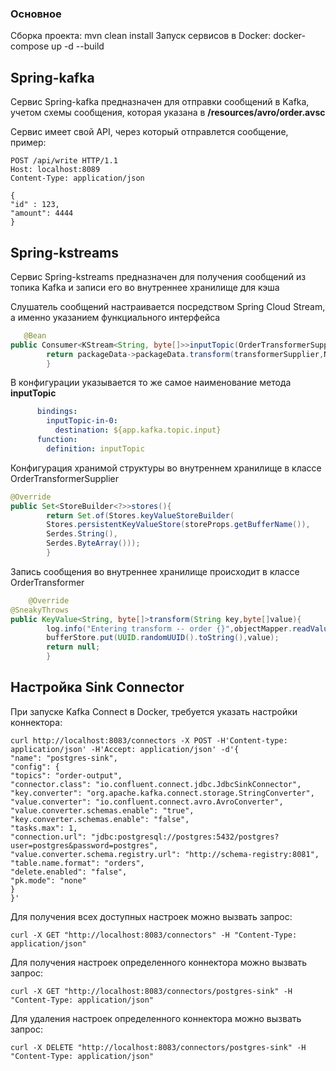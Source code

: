 ### Основное

Сборка проекта: mvn clean install
Запуск сервисов в Docker: docker-compose up -d --build

## Spring-kafka

Сервис Spring-kafka предназначен для отправки сообщений в Kafka, учетом схемы сообщения, которая указана в
**/resources/avro/order.avsc**

Cервис имеет свой API, через который отправлется сообщение, пример:

```http request
POST /api/write HTTP/1.1
Host: localhost:8089
Content-Type: application/json

{
"id" : 123,
"amount": 4444
}
```

## Spring-kstreams

Сервис Spring-kstreams предназначен для получения сообщений из топика Kafka и записи его во внутреннее хранилище для
кэша

Слушатель сообщений настраивается посредством Spring Cloud Stream, а именно указанием функциального интерфейса

```java
   @Bean
public Consumer<KStream<String, byte[]>>inputTopic(OrderTransformerSupplier transformerSupplier){
        return packageData->packageData.transform(transformerSupplier,Named.as(TRANSFORMER_NAME));
        }
```

В конфигурации указывается то же самое наименование метода **inputTopic**

```yml
      bindings:
        inputTopic-in-0:
          destination: ${app.kafka.topic.input}
      function:
        definition: inputTopic
```

Конфигурация хранимой структуры во внутреннем хранилище в классе OrderTransformerSupplier

```java
@Override
public Set<StoreBuilder<?>>stores(){
        return Set.of(Stores.keyValueStoreBuilder(
        Stores.persistentKeyValueStore(storeProps.getBufferName()),
        Serdes.String(),
        Serdes.ByteArray()));
        }
```

Запись сообщения во внутреннее хранилище происходит в классе OrderTransformer

```java
    @Override
@SneakyThrows
public KeyValue<String, byte[]>transform(String key,byte[]value){
        log.info("Entering transform -- order {}",objectMapper.readValue(value,Order.class));
        bufferStore.put(UUID.randomUUID().toString(),value);
        return null;
        }
```

## Настройка Sink Connector

При запуске Kafka Connect в Docker, требуется указать настройки коннектора:

```http request
curl http://localhost:8083/connectors -X POST -H'Content-type: application/json' -H'Accept: application/json' -d'{
"name": "postgres-sink",
"config": {
"topics": "order-output",
"connector.class": "io.confluent.connect.jdbc.JdbcSinkConnector",
"key.converter": "org.apache.kafka.connect.storage.StringConverter",
"value.converter": "io.confluent.connect.avro.AvroConverter",
"value.converter.schemas.enable": "true",
"key.converter.schemas.enable": "false",
"tasks.max": 1,
"connection.url": "jdbc:postgresql://postgres:5432/postgres?user=postgres&password=postgres",
"value.converter.schema.registry.url": "http://schema-registry:8081",
"table.name.format": "orders",
"delete.enabled": "false",
"pk.mode": "none"
}
}'
```

Для получения всех доступных настроек можно вызвать запрос:

```http request
curl -X GET "http://localhost:8083/connectors" -H "Content-Type: application/json" 
```

Для получения настроек определенного коннектора можно вызвать запрос:

```http request
curl -X GET "http://localhost:8083/connectors/postgres-sink" -H "Content-Type: application/json" 
```

Для удаления настроек определенного коннектора можно вызвать запрос:

```http request
curl -X DELETE "http://localhost:8083/connectors/postgres-sink" -H "Content-Type: application/json" 
```
